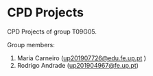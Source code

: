 # CPD Projects

CPD Projects of group T09G05.

Group members:

1. Maria Carneiro (up201907726@edu.fe.up.pt )
2. Rodrigo Andrade (up201904967@fe.up.pt)
